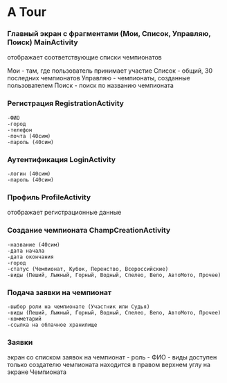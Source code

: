 # A Tour

### Главный экран с фрагментами (Мои, Список, Управляю, Поиск) MainActivity
отображает соответствующие списки чемпионатов

Мои - там, где пользователь принимает участие
Список - общий, 30 последних чемпионатов
Управляю - чемпионаты, созданные пользователем
Поиск - поиск по названию чемпионата


### Регистрация RegistrationActivity
	-ФИО
	-город
	-телефон
	-почта (40сим)
	-пароль (40сим)

### Аутентификация LoginActivity
	-логин (40сим)
	-пароль (40сим)

### Профиль ProfileActivity
отображает регистрационные данные 

### Создание чемпионата ChampCreationActivity
	-название (40сим)
	-дата начала
	-дата окончания
	-город
	-статус (Чемпионат, Кубок, Перенство, Всероссийские)
	-виды (Пеший, Лыжный, Горный, Водный, Спелео, Вело, АвтоМото, Прочее)

### Подача заявки на чемпионат
	-выбор роли на чемпионате (Участник или Судья)
	-виды (Пеший, Лыжный, Горный, Водный, Спелео, Вело, АвтоМото, Прочее)
	-комметарий
	-ссылка на облачное хранилище

### Заявки
экран со списком заявок на чемпионат 
	- роль
	- ФИО
	- виды
доступен только создателю чемпионата
находится в правом верхнем углу на экране Чемпионата